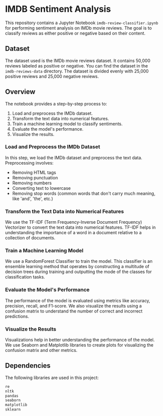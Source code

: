 # IMDB Sentiment Analysis

This repository contains a Jupyter Notebook `imdb-review-classifier.ipynb` for performing sentiment analysis on IMDb movie reviews. The goal is to classify reviews as either positive or negative based on their content.

## Dataset

The dataset used is the IMDb movie reviews dataset. It contains 50,000 reviews labeled as positive or negative. You can find the dataset in the `imdb-reviews-data` directory. The dataset is divided evenly with 25,000 positive reviews and 25,000 negative reviews.

## Overview

The notebook provides a step-by-step process to:
1. Load and preprocess the IMDb dataset.
2. Transform the text data into numerical features.
3. Train a machine learning model to classify sentiments.
4. Evaluate the model's performance.
5. Visualize the results.

### Load and Preprocess the IMDb Dataset

In this step, we load the IMDb dataset and preprocess the text data. Preprocessing involves:
- Removing HTML tags
- Removing punctuation
- Removing numbers
- Converting text to lowercase
- Removing stop words (common words that don't carry much meaning, like 'and', 'the', etc.)

### Transform the Text Data into Numerical Features

We use the TF-IDF (Term Frequency-Inverse Document Frequency) Vectorizer to convert the text data into numerical features. TF-IDF helps in understanding the importance of a word in a document relative to a collection of documents.

### Train a Machine Learning Model

We use a RandomForest Classifier to train the model. This classifier is an ensemble learning method that operates by constructing a multitude of decision trees during training and outputting the mode of the classes for classification tasks.

### Evaluate the Model's Performance

The performance of the model is evaluated using metrics like accuracy, precision, recall, and F1-score. We also visualize the results using a confusion matrix to understand the number of correct and incorrect predictions.

### Visualize the Results

Visualizations help in better understanding the performance of the model. We use Seaborn and Matplotlib libraries to create plots for visualizing the confusion matrix and other metrics.

## Dependencies

The following libraries are used in this project:

```python
re
nltk
pandas
seaborn
matplotlib
sklearn
```
